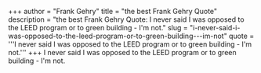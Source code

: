 +++
author = "Frank Gehry"
title = "the best Frank Gehry Quote"
description = "the best Frank Gehry Quote: I never said I was opposed to the LEED program or to green building - I'm not."
slug = "i-never-said-i-was-opposed-to-the-leed-program-or-to-green-building---im-not"
quote = '''I never said I was opposed to the LEED program or to green building - I'm not.'''
+++
I never said I was opposed to the LEED program or to green building - I'm not.
